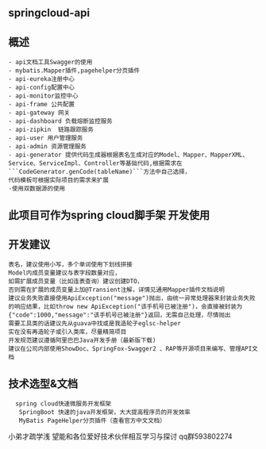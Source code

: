 ## springcloud-api
## 概述
  ```集成的框架有spring cloud，spring boot，spring data jpa,
 - api文档工具Swagger的使用
 - mybatis.Mapper插件,pagehelper分页插件
 - api-eureka注册中心
 - api-config配置中心
 - api-monitor监控中心
 - api-frame 公共配置
 - api-gateway 网关
 - api-dashboard 负载熔断监控服务
 - api-zipkin  链路跟踪服务
 - api-user 用户管理服务
 - api-admin 资源管理服务
 - api-generator 提供代码生成器根据表名生成对应的Model、Mapper、MapperXML、Service、ServiceImpl、Controller等基础代码,根据需求在```CodeGenerator.genCode(tableName)```方法中自己选择，
 代码模板可根据实际项目的需求来扩展
 -使用双数据源的使用
```
## 此项目可作为spring cloud脚手架 开发使用

## 开发建议
 ```
表名，建议使用小写，多个单词使用下划线拼接
Model内成员变量建议与表字段数量对应，
如需扩展成员变量（比如连表查询）建议创建DTO，
否则需在扩展的成员变量上加@Transient注解，详情见通用Mapper插件文档说明
建议业务失败直接使用ApiException("message")抛出，由统一异常处理器来封装业务失败的响应结果，比如throw new ApiException("该手机号已被注册")，会直接被封装为{"code":1000,"message":"该手机号已被注册"}返回，无需自己处理，尽情抛出
需要工具类的话建议先从guava中找或是我造轮子eglsc-helper
实在没有再造轮子或引入类库，尽量精简项目
开发规范建议遵循阿里巴巴Java开发手册（最新版下载)
建议在公司内部使用ShowDoc、SpringFox-Swagger2 、RAP等开源项目来编写、管理API文档
```
## 技术选型&文档
 ```
   spring cloud快速微服务开发框架
    SpringBoot 快速的java开发框架，大大提高程序员的开发效率
    MyBatis PageHelper分页插件（查看官方中文文档）
```

小弟才疏学浅
望能和各位爱好技术伙伴相互学习与探讨
qq群593802274
